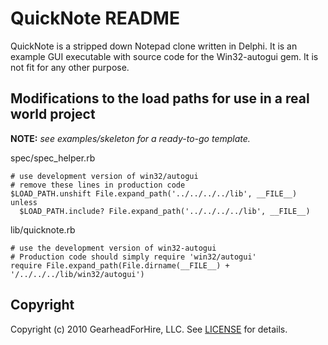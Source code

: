 QuickNote README
================

QuickNote is a stripped down Notepad clone written in Delphi.  It is an example GUI executable with
source code for the Win32-autogui gem.  It is not fit for any other purpose.


Modifications to the load paths for use in a real world project
----------------------------------------------------------------
**NOTE:** _see examples/skeleton for a ready-to-go template._

spec/spec_helper.rb

    # use development version of win32/autogui
    # remove these lines in production code
    $LOAD_PATH.unshift File.expand_path('../../../../lib', __FILE__) unless
      $LOAD_PATH.include? File.expand_path('../../../../lib', __FILE__)

lib/quicknote.rb

    # use the development version of win32-autogui
    # Production code should simply require 'win32/autogui'
    require File.expand_path(File.dirname(__FILE__) + '/../../../lib/win32/autogui')


Copyright
---------

Copyright (c) 2010 GearheadForHire, LLC. See [LICENSE](LICENSE) for details.

